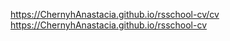 
https://ChernyhAnastacia.github.io/rsschool-cv/cv
https://ChernyhAnastacia.github.io/rsschool-cv


